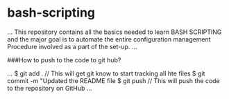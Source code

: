 # bash-scripting

...
This repository contains all the basics needed to learn BASH SCRIPTING and the major goal is to automate the entire configuration management Procedure involved as a part of the set-up.
...


###How to push to the code to git hub?

...
$ git add .   // This will get git know to start tracking all hte files
$ git commit -m "Updated the README file
$ git push    // This will push the code to the repository on GitHub
...